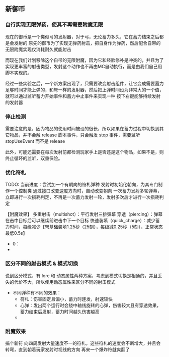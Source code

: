 
## 新御币


### 自行实现无限弹药，使其不再需要附魔无限

现在的御币是一个类似弓的发射器，对于弓，无论蓄力多久，它在蓄力结束之后都是会发射的
原先的御币为了实现无弹药射击，把自身作为弹药，然后配合自带的无限附魔实现仅消耗耐久就能射击

而现在我们计划移除这个自带的无限附魔，因为它和经验修补是冲突的，并且为了实现更丰富的射击类型，发射这个动作也不再由MC自动执行，而是由我们自己用脚本实现的。

经过一些实验之后，一个新方案出现了，只需要改变射击组件，让它变成需要蓄力足够时间才能上弹的，和弩一样的发射器，然后把上弹时间设为非常大的一个值，就可以通过监听蓄力开始事件和蓄力中止事件来实现一种  按下右键能够持续发射的发射器

### 停止检测

需要注意的是，因为物品的使用时间被设的很长，所以如果在蓄力过程中切换到其它物品，并不会触 release 脚本事件，只会触发 stop 事件，需要监听 stopUseEvent 而不是 release

此外，可能还需要在每次发射前都检测玩家手上是否还是这个物品，如果不是，则终止循环的监听，双重保险。

### 优化符札

TODO: 当前进度：尝试加一个有朝向的符札弹种
发射时初始化朝向，为其专门制作一个控制类
通过接口改变速度方向时，自动改变朝向
一次蓄力发射多轮弹幕，立即进行一次损耗判定，不再是一次蓄力发射一轮，发射多次后才进行一次损耗判定

【附魔效果】
多重射击（multishot）：平行发射三排弹幕
穿透（piercing）：弹幕在击中目标后可以继续前进击中下一个目标
快速装填（quick_charge）：减少蓄力时间，每级减少【弩基础装填1.25秒（25刻），每级减0.25秒（5刻），正常状态最低0.5s】
- 0：
- 

### 区分不同的射击模式 & 模式切换

说到区分模式，有 lore 和 动态属性两种方案，考虑到模式切换是相通的，并且丢失的代价不大，所以使用动态属性来区分不同的射击模式

- 不同弹种有不同的效果：
  - 符札：伤害固定且偏小，蓄力时连发，射速较快
  - 心弹：发出两个运行时会绕中轴线旋转的心弹，伤害较大且有穿透效果，蓄力结束后发射，蓄力时间越久伤害越高
  - 

### 附魔效果



搞个新符 向四周发射大量速度不一的符札，这些符札的速度会不断增大，并且会转弯，直到朝着玩家发射时视线的方向
再来一个爆炸符就爽翻了